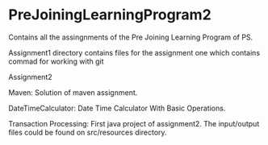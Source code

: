 # PreJoiningLearningProgram2
Contains all the assingnments of the Pre Joining Learning Program of PS.

Assignment1 directory contains files for the assignment one which contains commad for working with git

Assignment2

Maven: Solution of maven assignment.

DateTimeCalculator: Date Time Calculator With Basic Operations.

Transaction Processing: First java project of assignment2. The input/output files could be found on src/resources directory.